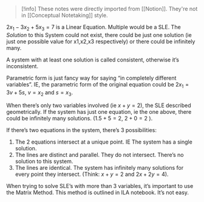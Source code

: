 > [!info]
> These notes were directly imported from [[Notion]]. They're not in [[Conceptual Notetaking]] style. 

$2x_1 - 3x_2 + 5x_3 = 7$ is a Linear Equation. Multiple would be a SLE. The _Solution_ to this System could not exist, there could be just one solution (ie just one possible value for x1,x2,x3 respectively) or there could be infinitely many.

A system with at least one solution is called consistent, otherwise it’s inconsistent.

Parametric form is just fancy way for saying “in completely different variables”. IE, the parametric form of the original equation could be $2x_1 = 3v +5s$, $v=x_2$ and $s=x_3$.

When there’s only two variables involved (ie $x + y = 2$), the SLE described geometrically. If the system has just one equation, ie the one above, there could be infinitely many solutions. ($1.5 + 5 = 2$, $2+0=2$ ).

If there’s two equations in the system, there’s 3 possibilities:

1.  The 2 equations intersect at a unique point. IE The system has a single solution.
2.  The lines are distinct and parallel. They do not intersect. There’s no solution to this system.
3.  The lines are identical. The system has infinitely many solutions for every point they intersect. (Think: $x+y=2$ and $2x+2y=4$).

When trying to solve SLE’s with more than 3 variables, it’s important to use the Matrix Method. This method is outlined in ILA notebook. It’s not easy.